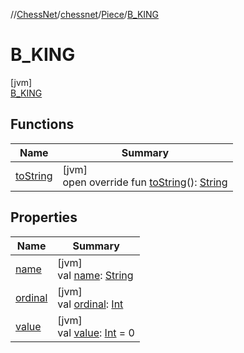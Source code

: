 //[ChessNet](../../../../index.md)/[chessnet](../../index.md)/[Piece](../index.md)/[B_KING](index.md)

# B_KING

[jvm]\
[B_KING](index.md)

## Functions

| Name | Summary |
|---|---|
| [toString](../to-string.md) | [jvm]<br>open override fun [toString](../to-string.md)(): [String](https://kotlinlang.org/api/latest/jvm/stdlib/kotlin/-string/index.html) |

## Properties

| Name | Summary |
|---|---|
| [name](../../../chessnet.movegen/-gen-type/-l-e-g-a-l/index.md#-372974862%2FProperties%2F-1216412040) | [jvm]<br>val [name](../../../chessnet.movegen/-gen-type/-l-e-g-a-l/index.md#-372974862%2FProperties%2F-1216412040): [String](https://kotlinlang.org/api/latest/jvm/stdlib/kotlin/-string/index.html) |
| [ordinal](../../../chessnet.movegen/-gen-type/-l-e-g-a-l/index.md#-739389684%2FProperties%2F-1216412040) | [jvm]<br>val [ordinal](../../../chessnet.movegen/-gen-type/-l-e-g-a-l/index.md#-739389684%2FProperties%2F-1216412040): [Int](https://kotlinlang.org/api/latest/jvm/stdlib/kotlin/-int/index.html) |
| [value](../value.md) | [jvm]<br>val [value](../value.md): [Int](https://kotlinlang.org/api/latest/jvm/stdlib/kotlin/-int/index.html) = 0 |
